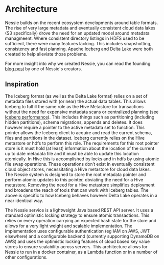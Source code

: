 # Architecture

Nessie builds on the recent ecosystem developments around table formats. The rise of 
very large metadata and eventually consistent cloud data lakes (S3 specifically) drove 
the need for an updated model around metadata managmeent. Where consistent directory 
listings in HDFS used to be sufficient, there were many features lacking. This includes 
snapshotting, consistency and fast planning. Apache Iceberg and Delta Lake were both 
created to help alleviate those problems.

For more insight into why we created Nessie, you can read the founding [blog post](https://www.dremio.com/project-nessie/) by one of Nessie's 
creators.

## Inspiration

The Iceberg format (as well as the Delta Lake format) relies on a set of metadata files stored with (or near) the actual
data tables. This allows Iceberg to fulfill the same role as the Hive Metastore for transactions without the need for
expensive metadata scans or centralized planning (see [Iceberg
performance](https://iceberg.incubator.apache.org/performance/)). This includes
things such as partitioning (including hidden partitions), schema migrations, appends and deletes.  It does however
require a pointer to the active metadata set to function. This pointer allows the Iceberg client to acquire and read the
current schema, files and partitions in the dataset. Iceberg currently relies on the Hive metastore or hdfs to perform
this role. The requirements for this root pointer store is it must hold (at least) information about the location of the
current up to date metadata file and it must be able to update this location atomically. In Hive this is accomplished by
locks and in hdfs by using atomic file swap operations. These operations don’t exist in eventually consistent cloud
object stores, necessitating a Hive metastore for cloud data lakes. The Nessie system is designed to store the
root metadata pointer and perform atomic updates to this pointer, obviating the need for a Hive metastore. Removing the
need for a Hive metastore simplifies deployment and broadens the reach of tools that can work with Iceberg tables.
The above is specific to how Iceberg behaves however Delta Lake operates in a near identical way. 

The Nessie service is a lightweight Java based REST API server. It uses a standard optimistic locking strategy
to ensure atomic transactions. This relies on every operation carrying an expected 
hash state for the store and allows for a very light weight and
scalable implementation. The implementation uses configurable authentication (eg IAM on AWS, JWT elsewhere) and a 
configurable backend (currently supporting DynamoDB on AWS) and uses the optimistic locking features of cloud based
key value stores to ensure scalability across servers. This architecture allows for Nessie to run in a docker container,
as a Lambda function or in a number of other configurations.

